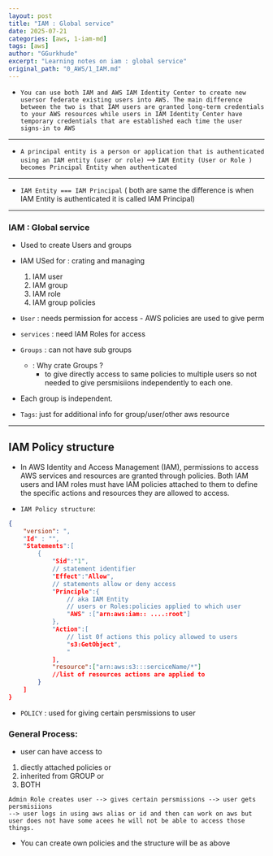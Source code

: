 ```yaml
---
layout: post
title: "IAM : Global service"
date: 2025-07-21
categories: [aws, 1-iam-md]
tags: [aws]
author: "GGurkhude"
excerpt: "Learning notes on iam : global service"
original_path: "0_AWS/1_IAM.md"
---
```


- `You can use both IAM and AWS IAM Identity Center to create new usersor federate existing users into AWS. The main difference between the two is that IAM users are granted long-term credentials to your AWS resources while users in IAM Identity Center have temporary credentials that are established each time the user signs-in to AWS`
--------
- `A principal entity is a person or application that is authenticated 
using an IAM entity (user or role)`
--> `IAM Entity (User or Role ) becomes Principal Entity when authenticated`
----------------------------------------------------------------------
- `IAM Entity === IAM Principal` 
( both are same the difference is when IAM Entity is 
authenticated it is called IAM Principal)
-------------------------------------------------------------------

### IAM : Global service
- Used to create Users and groups

- IAM USed for : crating and managing
    1) IAM user 
    2) IAM group 
    3) IAM role 
    4) IAM group policies
- `User` : needs permission for access
       - AWS policies are used to give perm
- `services` : need IAM Roles for access
- `Groups` : can not have sub groups
    - : Why crate Groups ?
        - to give directly access to same policies to multiple users
          so not needed to give persmisiions
         independently to each one.

- Each group is independent.

- `Tags`: just for additional info for group/user/other aws resource

--------------------------------------------
## IAM Policy structure
- In AWS Identity and Access Management (IAM), permissions to access AWS services and resources are granted through policies. Both IAM users and IAM roles must have IAM policies attached to them to define the specific actions and resources they are allowed to access.


- `IAM Policy structure`:
```json
{
    "version": ",
    "Id" : "",
    "Statements":[
        {
            "Sid":"1",               
            // statement identifier
            "Effect":"Allow",        
            // statements allow or deny access
            "Principle":{       
                // aka IAM Entity     
                // users or Roles:policies applied to which user
                "AWS" :["arn:aws:iam:: ....:root"]
            },
            "Action":[    
                // list 0f actions this policy allowed to users
                "s3:GetObject",
                "
            ],
            "resource":["arn:aws:s3:::serciceName/*"]  
            //list of resources actions are applied to
        }
    ]
}
```

- `POLICY` :  used for giving certain persmissions to user

### General Process:
- user can have access to
1. diectly attached policies or 
2. inherited from GROUP or 
3. BOTH
```
Admin Role creates user --> gives certain persmissions --> user gets persmisiions
--> user logs in using aws alias or id and then can work on aws but 
user does not have some acees he will not be able to access those things.
```

- You can create own policies and the structure will be as above
